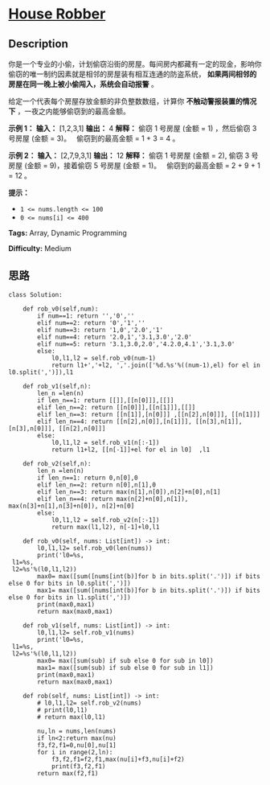 # [House Robber][title]

## Description

你是一个专业的小偷，计划偷窃沿街的房屋。每间房内都藏有一定的现金，影响你偷窃的唯一制约因素就是相邻的房屋装有相互连通的防盗系统，
**如果两间相邻的房屋在同一晚上被小偷闯入，系统会自动报警** 。

给定一个代表每个房屋存放金额的非负整数数组，计算你 **不触动警报装置的情况下** ，一夜之内能够偷窃到的最高金额。

**示例 1：**
            **输入：** [1,2,3,1]    **输出：** 4    **解释：** 偷窃 1 号房屋 (金额 = 1) ，然后偷窃 3 号房屋 (金额 = 3)。         偷窃到的最高金额 = 1 + 3 = 4 。

**示例 2：**
            **输入：** [2,7,9,3,1]    **输出：** 12    **解释：** 偷窃 1 号房屋 (金额 = 2), 偷窃 3 号房屋 (金额 = 9)，接着偷窃 5 号房屋 (金额 = 1)。         偷窃到的最高金额 = 2 + 9 + 1 = 12 。    

**提示：**

  * `1 <= nums.length <= 100`
  * `0 <= nums[i] <= 400`


**Tags:** Array, Dynamic Programming

**Difficulty:** Medium

## 思路

``` python3
class Solution:

    def rob_v0(self,num):
        if num==1: return '','0',''
        elif num==2: return '0','1',''
        elif num==3: return '1,0','2.0','1'
        elif num==4: return '2.0,1','3.1,3.0','2.0'
        elif num==5: return '3.1,3.0,2.0','4.2.0,4.1','3.1,3.0'
        else:
            l0,l1,l2 = self.rob_v0(num-1)
            return l1+','+l2, ','.join(['%d.%s'%((num-1),el) for el in l0.split(',')]),l1

    def rob_v1(self,n):
        len_n =len(n)
        if len_n==1: return [[]],[[n[0]]],[[]]
        elif len_n==2: return [[n[0]]],[[n[1]]],[[]]
        elif len_n==3: return [[n[1]],[n[0]]] ,[[n[2],n[0]]], [[n[1]]]
        elif len_n==4: return [[n[2],n[0]],[n[1]]], [[n[3],n[1]],[n[3],n[0]]], [[n[2],n[0]]]
        else:
            l0,l1,l2 = self.rob_v1(n[:-1])
            return l1+l2, [[n[-1]]+el for el in l0]  ,l1    

    def rob_v2(self,n):
        len_n =len(n)
        if len_n==1: return 0,n[0],0
        elif len_n==2: return n[0],n[1],0
        elif len_n==3: return max(n[1],n[0]),n[2]+n[0],n[1]
        elif len_n==4: return max(n[2]+n[0],n[1]), max(n[3]+n[1],n[3]+n[0]), n[2]+n[0]
        else:
            l0,l1,l2 = self.rob_v2(n[:-1])
            return max(l1,l2), n[-1]+l0,l1    

    def rob_v0(self, nums: List[int]) -> int:  
        l0,l1,l2= self.rob_v0(len(nums))
        print('l0=%s,
 l1=%s,
 l2=%s'%(l0,l1,l2))
        max0= max([sum([nums[int(b)]for b in bits.split('.')]) if bits else 0 for bits in l0.split(',')])
        max1= max([sum([nums[int(b)]for b in bits.split('.')]) if bits else 0 for bits in l1.split(',')])
        print(max0,max1)
        return max(max0,max1) 

    def rob_v1(self, nums: List[int]) -> int:  
        l0,l1,l2= self.rob_v1(nums)
        print('l0=%s,
 l1=%s,
 l2=%s'%(l0,l1,l2))
        max0= max([sum(sub) if sub else 0 for sub in l0])
        max1= max([sum(sub) if sub else 0 for sub in l1])
        print(max0,max1)
        return max(max0,max1)        

    def rob(self, nums: List[int]) -> int:  
        # l0,l1,l2= self.rob_v2(nums)
        # print(l0,l1)
        # return max(l0,l1)

        nu,ln = nums,len(nums)
        if ln<2:return max(nu)
        f3,f2,f1=0,nu[0],nu[1]
        for i in range(2,ln):
            f3,f2,f1=f2,f1,max(nu[i]+f3,nu[i]+f2)
            print(f3,f2,f1)
        return max(f2,f1)            

```

[title]: https://leetcode-cn.com/problems/house-robber

